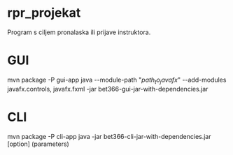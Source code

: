 # rpr_projekat
Program s ciljem pronalaska ili prijave instruktora.
# GUI
mvn package -P gui-app
java --module-path "$path_to_javafx$" --add-modules javafx.controls, javafx.fxml -jar bet366-gui-jar-with-dependencies.jar
# CLI
mvn package -P cli-app
java -jar bet366-cli-jar-with-dependencies.jar [option] (parameters)
